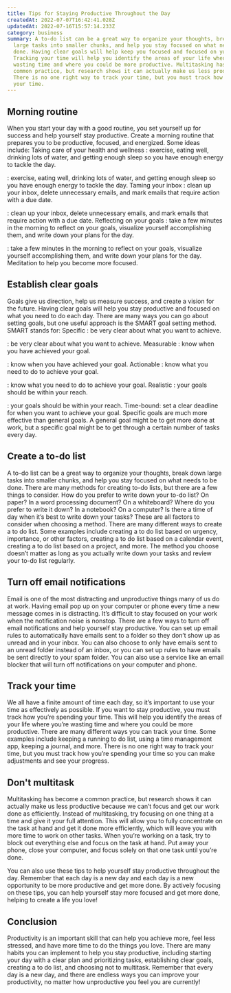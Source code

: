 ```yaml
---
title: Tips for Staying Productive Throughout the Day
createdAt: 2022-07-07T16:42:41.028Z
updatedAt: 2022-07-16T15:57:14.233Z
category: business
summary: A to-do list can be a great way to organize your thoughts, break down
  large tasks into smaller chunks, and help you stay focused on what needs to be
  done. Having clear goals will help keep you focused and focused on your work.
  Tracking your time will help you identify the areas of your life where you’re
  wasting time and where you could be more productive. Multitasking has become a
  common practice, but research shows it can actually make us less productive.
  There is no one right way to track your time, but you must track how you spend
  your time.
---
```


## Morning routine

When you start your day with a good routine, you set yourself up for success and help yourself stay productive. Create a morning routine that prepares you to be productive, focused, and energized. Some ideas include: Taking care of your health and wellness : exercise, eating well, drinking lots of water, and getting enough sleep so you have enough energy to tackle the day.

: exercise, eating well, drinking lots of water, and getting enough sleep so you have enough energy to tackle the day. Taming your inbox : clean up your inbox, delete unnecessary emails, and mark emails that require action with a due date.

: clean up your inbox, delete unnecessary emails, and mark emails that require action with a due date. Reflecting on your goals : take a few minutes in the morning to reflect on your goals, visualize yourself accomplishing them, and write down your plans for the day.

: take a few minutes in the morning to reflect on your goals, visualize yourself accomplishing them, and write down your plans for the day. Meditation to help you become more focused.

## Establish clear goals

Goals give us direction, help us measure success, and create a vision for the future. Having clear goals will help you stay productive and focused on what you need to do each day. There are many ways you can go about setting goals, but one useful approach is the SMART goal setting method. SMART stands for: Specific : be very clear about what you want to achieve.

: be very clear about what you want to achieve. Measurable : know when you have achieved your goal.

: know when you have achieved your goal. Actionable : know what you need to do to achieve your goal.

: know what you need to do to achieve your goal. Realistic : your goals should be within your reach.

: your goals should be within your reach. Time-bound: set a clear deadline for when you want to achieve your goal. Specific goals are much more effective than general goals. A general goal might be to get more done at work, but a specific goal might be to get through a certain number of tasks every day.

## Create a to-do list

A to-do list can be a great way to organize your thoughts, break down large tasks into smaller chunks, and help you stay focused on what needs to be done. There are many methods for creating to-do lists, but there are a few things to consider. How do you prefer to write down your to-do list? On paper? In a word processing document? On a whiteboard? Where do you prefer to write it down? In a notebook? On a computer? Is there a time of day when it’s best to write down your tasks? These are all factors to consider when choosing a method. There are many different ways to create a to do list. Some examples include creating a to do list based on urgency, importance, or other factors, creating a to do list based on a calendar event, creating a to do list based on a project, and more. The method you choose doesn’t matter as long as you actually write down your tasks and review your to-do list regularly.

## Turn off email notifications

Email is one of the most distracting and unproductive things many of us do at work. Having email pop up on your computer or phone every time a new message comes in is distracting. It’s difficult to stay focused on your work when the notification noise is nonstop. There are a few ways to turn off email notifications and help yourself stay productive. You can set up email rules to automatically have emails sent to a folder so they don’t show up as unread and in your inbox. You can also choose to only have emails sent to an unread folder instead of an inbox, or you can set up rules to have emails be sent directly to your spam folder. You can also use a service like an email blocker that will turn off notifications on your computer and phone.

## Track your time

We all have a finite amount of time each day, so it’s important to use your time as effectively as possible. If you want to stay productive, you must track how you’re spending your time. This will help you identify the areas of your life where you’re wasting time and where you could be more productive. There are many different ways you can track your time. Some examples include keeping a running to do list, using a time management app, keeping a journal, and more. There is no one right way to track your time, but you must track how you’re spending your time so you can make adjustments and see your progress.

## Don't multitask

Multitasking has become a common practice, but research shows it can actually make us less productive because we can’t focus and get our work done as efficiently. Instead of multitasking, try focusing on one thing at a time and give it your full attention. This will allow you to fully concentrate on the task at hand and get it done more efficiently, which will leave you with more time to work on other tasks. When you’re working on a task, try to block out everything else and focus on the task at hand. Put away your phone, close your computer, and focus solely on that one task until you’re done.

You can also use these tips to help yourself stay productive throughout the day. Remember that each day is a new day and each day is a new opportunity to be more productive and get more done. By actively focusing on these tips, you can help yourself stay more focused and get more done, helping to create a life you love!

## Conclusion

Productivity is an important skill that can help you achieve more, feel less stressed, and have more time to do the things you love. There are many habits you can implement to help you stay productive, including starting your day with a clear plan and prioritizing tasks, establishing clear goals, creating a to do list, and choosing not to multitask. Remember that every day is a new day, and there are endless ways you can improve your productivity, no matter how unproductive you feel you are currently!

